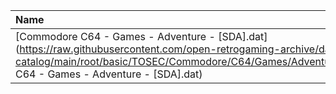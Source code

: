 |Name|Size|
|:---|---:|
|[Commodore C64 - Games - Adventure - [SDA].dat](https://raw.githubusercontent.com/open-retrogaming-archive/dat-catalog/main/root/basic/TOSEC/Commodore/C64/Games/Adventure/[SDA]/Commodore C64 - Games - Adventure - [SDA].dat)|1983|
